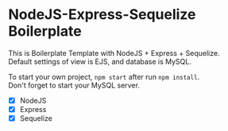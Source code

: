# NodeJS-Express-Sequelize Boilerplate
This is Boilerplate Template with NodeJS + Express + Sequelize.   
Default settings of view is EJS, and database is MySQL.   

To start your own project, `npm start` after run `npm install`.   
Don't forget to start your MySQL server.   

- [x] NodeJS
- [x] Express
- [x] Sequelize
